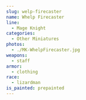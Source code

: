 ```yaml
---
slug: welp-firecaster
name: Whelp Firecaster
line:
  - Mage Knight
categories:
  - Other Miniatures
photos:
  - ./MK-WhelpFirecaster.jpg
weapons:
  - staff
armor:
  - clothing
race:
  - lizardman
is_painted: prepainted
---
```

